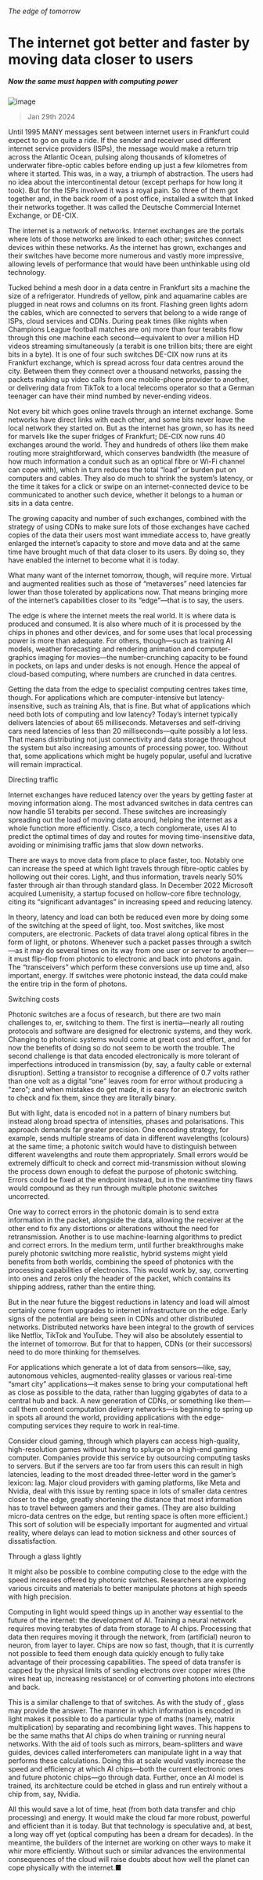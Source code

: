 ###### The edge of tomorrow
# The internet got better and faster by moving data closer to users 
##### Now the same must happen with computing power 
![image](images/20240203_TQD003.jpg) 
> Jan 29th 2024 
Until 1995 MANY messages sent between internet users in Frankfurt could expect to go on quite a ride. If the sender and receiver used different internet service providers (ISPs), the message would make a return trip across the Atlantic Ocean, pulsing along thousands of kilometres of underwater fibre-optic cables before ending up just a few kilometres from where it started. This was, in a way, a triumph of abstraction. The users had no idea about the intercontinental detour (except perhaps for how long it took). But for the ISPs involved it was a royal pain. So three of them got together and, in the back room of a post office, installed a switch that linked their networks together. It was called the Deutsche Commercial Internet Exchange, or DE-CIX.
The internet is a network of networks. Internet exchanges are the portals where lots of those networks are linked to each other; switches connect devices within these networks. As the internet has grown, exchanges and their switches have become more numerous and vastly more impressive, allowing levels of performance that would have been unthinkable using old technology.
Tucked behind a mesh door in a data centre in Frankfurt sits a machine the size of a refrigerator. Hundreds of yellow, pink and aquamarine cables are plugged in neat rows and columns on its front. Flashing green lights adorn the cables, which are connected to servers that belong to a wide range of ISPs, cloud services and CDNs. During peak times (like nights when Champions League football matches are on) more than four terabits flow through this one machine each second—equivalent to over a million HD videos streaming simultaneously (a terabit is one trillion bits; there are eight bits in a byte). It is one of four such switches DE-CIX now runs at its Frankfurt exchange, which is spread across four data centres around the city. Between them they connect over a thousand networks, passing the packets making up video calls from one mobile-phone provider to another, or delivering data from TikTok to a local telecoms operator so that a German teenager can have their mind numbed by never-ending videos. 
Not every bit which goes online travels through an internet exchange. Some networks have direct links with each other, and some bits never leave the local network they started on. But as the internet has grown, so has its need for marvels like the super fridges of Frankfurt; DE-CIX now runs 40 exchanges around the world. They and hundreds of others like them make routing more straightforward, which conserves bandwidth (the measure of how much information a conduit such as an optical fibre or Wi-Fi channel can cope with), which in turn reduces the total “load” or burden put on computers and cables. They also do much to shrink the system’s latency, or the time it takes for a click or swipe on an internet-connected device to be communicated to another such device, whether it belongs to a human or sits in a data centre. 
The growing capacity and number of such exchanges, combined with the strategy of using CDNs to make sure lots of those exchanges have cached copies of the data their users most want immediate access to, have greatly enlarged the internet’s capacity to store and move data and at the same time have brought much of that data closer to its users. By doing so, they have enabled the internet to become what it is today. 
What many want of the internet tomorrow, though, will require more. Virtual and augmented realities such as those of “metaverses” need latencies far lower than those tolerated by applications now. That means bringing more of the internet’s capabilities closer to its “edge”—that is to say, the users. 
The edge is where the internet meets the real world. It is where data is produced and consumed. It is also where much of it is processed by the chips in phones and other devices, and for some uses that local processing power is more than adequate. For others, though—such as training AI models, weather forecasting and rendering animation and computer-graphics imaging for movies—the number-crunching capacity to be found in pockets, on laps and under desks is not enough. Hence the appeal of cloud-based computing, where numbers are crunched in data centres. 
Getting the data from the edge to specialist computing centres takes time, though. For applications which are computer-intensive but latency-insensitive, such as training AIs, that is fine. But what of applications which need both lots of computing and low latency? Today’s internet typically delivers latencies of about 65 milliseconds. Metaverses and self-driving cars need latencies of less than 20 milliseconds—quite possibly a lot less. That means distributing not just connectivity and data storage throughout the system but also increasing amounts of processing power, too. Without that, some applications which might be hugely popular, useful and lucrative will remain impractical. 
Directing traffic
Internet exchanges have reduced latency over the years by getting faster at moving information along. The most advanced switches in data centres can now handle 51 terabits per second. These switches are increasingly spreading out the load of moving data around, helping the internet as a whole function more efficiently. Cisco, a tech conglomerate, uses AI to predict the optimal times of day and routes for moving time-insensitive data, avoiding or minimising traffic jams that slow down networks.
There are ways to move data from place to place faster, too. Notably one can increase the speed at which light travels through fibre-optic cables by hollowing out their cores. Light, and thus information, travels nearly 50% faster through air than through standard glass. In December 2022 Microsoft acquired Lumenisity, a startup focused on hollow-core fibre technology, citing its “significant advantages” in increasing speed and reducing latency.
In theory, latency and load can both be reduced even more by doing some of the switching at the speed of light, too. Most switches, like most computers, are electronic. Packets of data travel along optical fibres in the form of light, or photons. Whenever such a packet passes through a switch—as it may do several times on its way from one user or server to another—it must flip-flop from photonic to electronic and back into photons again. The “transceivers” which perform these conversions use up time and, also important, energy. If switches were photonic instead, the data could make the entire trip in the form of photons. 
Switching costs
Photonic switches are a focus of research, but there are two main challenges to, er, switching to them. The first is inertia—nearly all routing protocols and software are designed for electronic systems, and they work. Changing to photonic systems would come at great cost and effort, and for now the benefits of doing so do not seem to be worth the trouble. The second challenge is that data encoded electronically is more tolerant of imperfections introduced in transmission (by, say, a faulty cable or external disruption). Setting a transistor to recognise a difference of 0.7 volts rather than one volt as a digital “one” leaves room for error without producing a “zero”; and when mistakes do get made, it is easy for an electronic switch to check and fix them, since they are literally binary.
But with light, data is encoded not in a pattern of binary numbers but instead along broad spectra of intensities, phases and polarisations. This approach demands far greater precision. One encoding strategy, for example, sends multiple streams of data in different wavelengths (colours) at the same time; a photonic switch would have to distinguish between different wavelengths and route them appropriately. Small errors would be extremely difficult to check and correct mid-transmission without slowing the process down enough to defeat the purpose of photonic switching. Errors could be fixed at the endpoint instead, but in the meantime tiny flaws would compound as they run through multiple photonic switches uncorrected.
One way to correct errors in the photonic domain is to send extra information in the packet, alongside the data, allowing the receiver at the other end to fix any distortions or alterations without the need for retransmission. Another is to use machine-learning algorithms to predict and correct errors. In the medium term, until further breakthroughs make purely photonic switching more realistic, hybrid systems might yield benefits from both worlds, combining the speed of photonics with the processing capabilities of electronics. This would work by, say, converting into ones and zeros only the header of the packet, which contains its shipping address, rather than the entire thing.
But in the near future the biggest reductions in latency and load will almost certainly come from upgrades to internet infrastructure on the edge. Early signs of the potential are being seen in CDNs and other distributed networks. Distributed networks have been integral to the growth of services like Netflix, TikTok and YouTube. They will also be absolutely essential to the internet of tomorrow. But for that to happen, CDNs (or their successors) need to do more thinking for themselves. 
For applications which generate a lot of data from sensors—like, say, autonomous vehicles, augmented-reality glasses or various real-time “smart city” applications—it makes sense to bring your computational heft as close as possible to the data, rather than lugging gigabytes of data to a central hub and back. A new generation of CDNs, or something like them—call them content  computation delivery networks—is beginning to spring up in spots all around the world, providing applications with the edge-computing services they require to work in real-time. 
Consider cloud gaming, through which players can access high-quality, high-resolution games without having to splurge on a high-end gaming computer. Companies provide this service by outsourcing computing tasks to servers. But if the servers are too far from users this can result in high latencies, leading to the most dreaded three-letter word in the gamer’s lexicon: lag. Major cloud providers with gaming platforms, like Meta and Nvidia, deal with this issue by renting space in lots of smaller data centres closer to the edge, greatly shortening the distance that most information has to travel between gamers and their games. (They are also building micro-data centres on the edge, but renting space is often more efficient.) This sort of solution will be especially important for augmented and virtual reality, where delays can lead to motion sickness and other sources of dissatisfaction. 
Through a glass lightly
It might also be possible to combine computing close to the edge with the speed increases offered by photonic switches. Researchers are exploring various circuits and materials to better manipulate photons at high speeds with high precision. 
Computing in light would speed things up in another way essential to the future of the internet: the development of AI. Training a neural network requires moving terabytes of data from storage to AI chips. Processing that data then requires moving it through the network, from (artificial) neuron to neuron, from layer to layer. Chips are now so fast, though, that it is currently not possible to feed them enough data quickly enough to fully take advantage of their processing capabilities. The speed of data transfer is capped by the physical limits of sending electrons over copper wires (the wires heat up, increasing resistance) or of converting photons into electrons and back. 
This is a similar challenge to that of switches. As with the study of , glass may provide the answer. The manner in which information is encoded in light makes it possible to do a particular type of maths (namely, matrix multiplication) by separating and recombining light waves. This happens to be the same maths that AI chips do when training or running neural networks. With the aid of tools such as mirrors, beam-splitters and wave guides, devices called interferometers can manipulate light in a way that performs these calculations. Doing this at scale would vastly increase the speed and efficiency at which AI chips—both the current electronic ones and future photonic chips—go through data. Further, once an AI model is trained, its architecture could be etched in glass and run entirely without a chip from, say, Nvidia.
All this would save a lot of time, heat (from both data transfer and chip processing) and energy. It would make the cloud far more robust, powerful and efficient than it is today. But that technology is speculative and, at best, a long way off yet (optical computing has been a dream for decades). In the meantime, the builders of the internet are working on other ways to make it whir more efficiently. Without such or similar advances the environmental consequences of the cloud will raise doubts about how well the planet can cope physically with the internet.■
